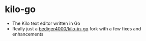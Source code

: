 # kilo-go
*  The Kilo text editor written in Go 
* Really just a [bediger4000/kilo-in-go](https://github.com/bediger4000/kilo-in-go) fork with a few fixes and enhancements